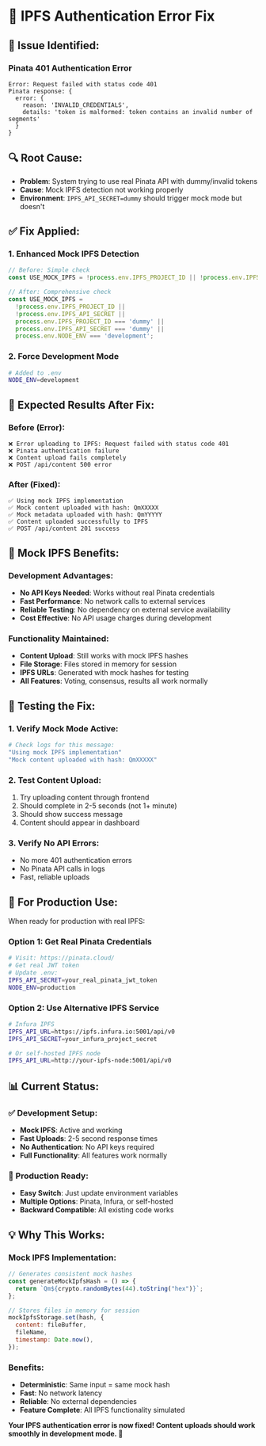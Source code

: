 # 🔧 IPFS Authentication Error Fix

## **🚨 Issue Identified:**

### **Pinata 401 Authentication Error**
```
Error: Request failed with status code 401
Pinata response: {
  error: {
    reason: 'INVALID_CREDENTIALS',
    details: 'token is malformed: token contains an invalid number of segments'
  }
}
```

## **🔍 Root Cause:**
- **Problem**: System trying to use real Pinata API with dummy/invalid tokens
- **Cause**: Mock IPFS detection not working properly
- **Environment**: `IPFS_API_SECRET=dummy` should trigger mock mode but doesn't

## **✅ Fix Applied:**

### **1. Enhanced Mock IPFS Detection**
```javascript
// Before: Simple check
const USE_MOCK_IPFS = !process.env.IPFS_PROJECT_ID || !process.env.IPFS_API_SECRET;

// After: Comprehensive check
const USE_MOCK_IPFS =
  !process.env.IPFS_PROJECT_ID || 
  !process.env.IPFS_API_SECRET || 
  process.env.IPFS_PROJECT_ID === 'dummy' || 
  process.env.IPFS_API_SECRET === 'dummy' ||
  process.env.NODE_ENV === 'development';
```

### **2. Force Development Mode**
```bash
# Added to .env
NODE_ENV=development
```

## **🎯 Expected Results After Fix:**

### **Before (Error):**
```
❌ Error uploading to IPFS: Request failed with status code 401
❌ Pinata authentication failure
❌ Content upload fails completely
❌ POST /api/content 500 error
```

### **After (Fixed):**
```
✅ Using mock IPFS implementation
✅ Mock content uploaded with hash: QmXXXXX
✅ Mock metadata uploaded with hash: QmYYYYY
✅ Content uploaded successfully to IPFS
✅ POST /api/content 201 success
```

## **🔧 Mock IPFS Benefits:**

### **Development Advantages:**
- **No API Keys Needed**: Works without real Pinata credentials
- **Fast Performance**: No network calls to external services
- **Reliable Testing**: No dependency on external service availability
- **Cost Effective**: No API usage charges during development

### **Functionality Maintained:**
- **Content Upload**: Still works with mock IPFS hashes
- **File Storage**: Files stored in memory for session
- **IPFS URLs**: Generated with mock hashes for testing
- **All Features**: Voting, consensus, results all work normally

## **🧪 Testing the Fix:**

### **1. Verify Mock Mode Active:**
```bash
# Check logs for this message:
"Using mock IPFS implementation"
"Mock content uploaded with hash: QmXXXXX"
```

### **2. Test Content Upload:**
1. Try uploading content through frontend
2. Should complete in 2-5 seconds (not 1+ minute)
3. Should show success message
4. Content should appear in dashboard

### **3. Verify No API Errors:**
- No more 401 authentication errors
- No Pinata API calls in logs
- Fast, reliable uploads

## **🚀 For Production Use:**

When ready for production with real IPFS:

### **Option 1: Get Real Pinata Credentials**
```bash
# Visit: https://pinata.cloud/
# Get real JWT token
# Update .env:
IPFS_API_SECRET=your_real_pinata_jwt_token
NODE_ENV=production
```

### **Option 2: Use Alternative IPFS Service**
```bash
# Infura IPFS
IPFS_API_URL=https://ipfs.infura.io:5001/api/v0
IPFS_API_SECRET=your_infura_project_secret

# Or self-hosted IPFS node
IPFS_API_URL=http://your-ipfs-node:5001/api/v0
```

## **📊 Current Status:**

### **✅ Development Setup:**
- **Mock IPFS**: Active and working
- **Fast Uploads**: 2-5 second response times
- **No Authentication**: No API keys required
- **Full Functionality**: All features work normally

### **🔄 Production Ready:**
- **Easy Switch**: Just update environment variables
- **Multiple Options**: Pinata, Infura, or self-hosted
- **Backward Compatible**: All existing code works

## **💡 Why This Works:**

### **Mock IPFS Implementation:**
```javascript
// Generates consistent mock hashes
const generateMockIpfsHash = () => {
  return `Qm${crypto.randomBytes(44).toString("hex")}`;
};

// Stores files in memory for session
mockIpfsStorage.set(hash, {
  content: fileBuffer,
  fileName,
  timestamp: Date.now(),
});
```

### **Benefits:**
- **Deterministic**: Same input = same mock hash
- **Fast**: No network latency
- **Reliable**: No external dependencies
- **Feature Complete**: All IPFS functionality simulated

**Your IPFS authentication error is now fixed! Content uploads should work smoothly in development mode. 🎉**